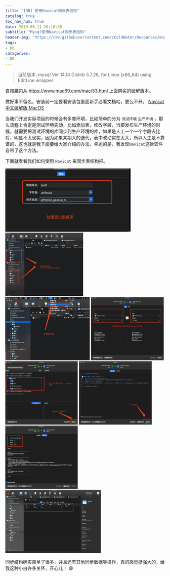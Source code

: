 ```yaml
---
title: "[DB] 使用Navicat同步表结构"
catalog: true
toc_nav_num: true
date: 2019-06-11 20:18:30
subtitle: "Mysql使用Navicat同步表结构"
header-img: "https://raw.githubusercontent.com/zColdWater/Resources/master/Images/nature.jpg"
tags:
- DB
catagories:
- DB
---
```


> 当前版本: mysql  Ver 14.14 Distrib 5.7.28, for Linux (x86_64) using  EditLine wrapper

自掏腰包从 https://www.mac69.com/mac/53.html 上面购买的破解版本。

做好事不留名，安装前一定要看安装包里面新手必看文档哈，要么不开。 [Navicat中文破解版 MacOS](https://github.com/zColdWater/navicat-premium-mac)

当我们开发实际项目的时候会有多套环境，比如简单的分为 `测试环境` `生产环境` ，那么流程上肯定是测试环境先动，比如添加表，修改字段，当要发布生产环境的时候，就需要把测试环境的库同步到生产环境的库，如果是人工一个一个字段去比对，明显不太现实，因为如果某期大的迭代，表中改动实在太大，所以人工是不靠谱的，这也就是我下面要给大家介绍的办法，幸运的是，我发现`Navicat`这款软件自带了这个方法。

下面就看看我们如何使用 `Navicat` 来同步表结构把。  

<img src="https://raw.githubusercontent.com/zColdWater/Resources/master/Images/navicat1.png" height="200" />

<img src="https://raw.githubusercontent.com/zColdWater/Resources/master/Images/navicat2.png" height="200" />

<img src="https://raw.githubusercontent.com/zColdWater/Resources/master/Images/navicat3.png" height="200" />

<img src="https://raw.githubusercontent.com/zColdWater/Resources/master/Images/navicat4.png" height="200" />

<img src="https://raw.githubusercontent.com/zColdWater/Resources/master/Images/navicat5.png" height="200" />

<img src="https://raw.githubusercontent.com/zColdWater/Resources/master/Images/navicat6.png" height="200" />

<img src="https://raw.githubusercontent.com/zColdWater/Resources/master/Images/navicat7.png" height="200" />

<img src="https://raw.githubusercontent.com/zColdWater/Resources/master/Images/navicat8.png" height="200" />

同步结构确实简单了很多，并且还有其他同步数据等操作，真的感觉挺强大的，给我这种小白许多关怀，开心儿！ 😄  


